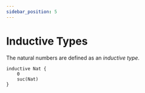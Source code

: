 ```yaml
---
sidebar_position: 5
---
```


# Inductive Types

The natural numbers are defined as an _inductive type_.

```acorn
inductive Nat {
    0
    suc(Nat)
}
```
